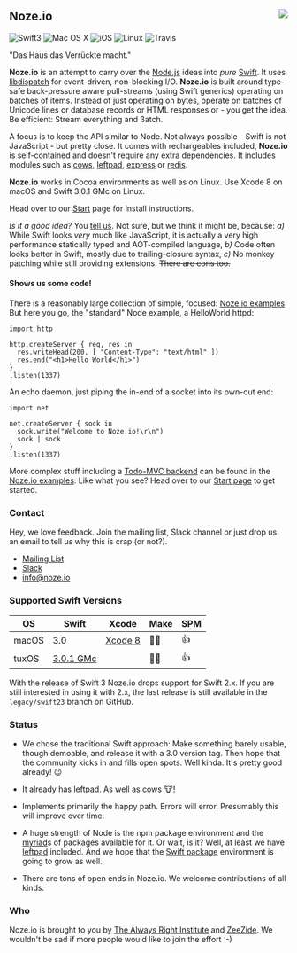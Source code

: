 <h2>Noze.io
  <img src="https://pbs.twimg.com/profile_images/725354235056017409/poiNAOlB_400x400.jpg"
       align="right" />
</h2>

![Swift3](https://img.shields.io/badge/swift-3-blue.svg)
![Mac OS X](https://img.shields.io/badge/os-macOS-green.svg?style=flat)
![iOS](https://img.shields.io/badge/os-iOS-green.svg?style=flat)
![Linux](https://img.shields.io/badge/os-tuxOS-green.svg?style=flat)
![Travis](https://api.travis-ci.org/NozeIO/Noze.io.svg?branch=master&style=flat)

"Das Haus das Verrückte macht."

**Noze.io** is an attempt to carry over the [Node.js](http://nodejs.org/)
ideas into *pure* [Swift](http://swift.org).
It uses [libdispatch](https://github.com/apple/swift-corelibs-libdispatch)
for event-driven, non-blocking I/O.
**Noze.io** is built around type-safe back-pressure aware pull-streams
(using Swift generics)
operating on batches of items. Instead of just operating on bytes,
operate on batches of Unicode lines or database records or HTML
responses or - you get the idea.
Be efficient: Stream everything and ßatch.

A focus is to keep the API similar to Node. Not always possible -
Swift is not JavaScript - but pretty close.
It comes with rechargeables included, **Noze.io** is self-contained and
doesn't require any extra dependencies.
It includes modules such as
[cows](Sources/cows),
[leftpad](Sources/leftpad),
[express](Sources/express) or
[redis](Sources/redis).

**Noze.io** works in Cocoa environments as well as on Linux. Use Xcode 8 on
macOS and Swift 3.0.1 GMc on Linux.

Head over to our [Start](http://noze.io/start/) page for install instructions.

*Is it a good idea?* You [tell us](http://noze.io/about/).
Not sure, but we think it might be, because:
*a)* While Swift looks *very* much like JavaScript, it is actually a very
high performance statically typed and AOT-compiled language,
*b)* Code often looks better in Swift, mostly due to trailing-closure syntax,
*c)* No monkey patching while still providing extensions.
~~There are cons too.~~

#### Shows us some code!

There is a reasonably large collection of simple, focused:
[Noze.io examples](Samples)
But here you go, the "standard" Node example, a HelloWorld httpd:

    import http

    http.createServer { req, res in 
      res.writeHead(200, [ "Content-Type": "text/html" ])
      res.end("<h1>Hello World</h1>")
    }
    .listen(1337)

An echo daemon, just piping the in-end of a socket into its own-out end:

    import net

    net.createServer { sock in
      sock.write("Welcome to Noze.io!\r\n")
      sock | sock
    }
    .listen(1337)

More complex stuff including a 
[Todo-MVC backend](https://github.com/NozeIO/Noze.io/blob/master/Samples/todo-mvc-redis/main.swift)
can be found in the
[Noze.io examples](https://github.com/NozeIO/Noze.io/tree/master/Samples).
Like what you see? Head over to our [Start page](http://noze.io/start/)
to get started.

### Contact

Hey, we love feedback. Join the mailing list, Slack channel or just drop us
an email to tell us why this is crap (or not?).

- [Mailing List](https://groups.google.com/forum/#!forum/nozeio)
- [Slack](http://slack.noze.io)
- [info@noze.io](mailto:info@noze.io)

### Supported Swift Versions

| OS    | Swift  | Xcode                                                      | Make | SPM  |
| ----- | ------ |  --------------------------------------------------------- | ---- | ---- |
| macOS | 3.0    | [Xcode 8](https://developer.apple.com/xcode/download/)     | 👍🏻  | 👍  |
| tuxOS | [3.0.1 GMc](https://swift.org/download/#previews) | | 👍🏻  | 👍  |

With the release of Swift 3 Noze.io drops support for Swift 2.x. If you
are still interested in using it with 2.x, the last release is still available
in the `legacy/swift23` branch on GitHub.

### Status

- We chose the traditional Swift approach:
  Make something barely usable, though demoable,
  and release it with a 3.0 version tag.
  Then hope that the community kicks in and fills open spots.
  Well kinda. It's pretty good already! 😉

- It already has
  [leftpad](Sources/leftpad).
  As well as [cows 🐮](Sources/cows/README.md)!

- Implements primarily the happy path. Errors will error. Presumably this
  will improve over time.

- A huge strength of Node is the npm package environment and the
  <a href="http://heathersfilm.tripod.com/script.txt" target="ext">myriad</a>s 
  of packages available for it.
  Or wait, is it? Well, at least we have
  [leftpad](Sources/leftpad)
  included.
  And we hope that the [Swift package](https://swift.org/package-manager/)
  environment is going to grow as well.

- There are tons of open ends in Noze.io. We welcome contributions of all kinds.

### Who

Noze.io is brought to you by
[The Always Right Institute](http://www.alwaysrightinstitute.com)
and
[ZeeZide](http://zeezide.de).
We wouldn't be sad if more people would like to join the effort :-)

